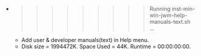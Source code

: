 * >>>>>>>>> Running inst-min-win-jwm-help-manuals-text.sh ...
  * Add user & developer manuals(text) in Help menu.
  * Disk size = 1994472K. Space Used = 44K. Runtime = 00:00:00:00.
